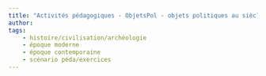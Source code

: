 ```yaml
---
title: "Activités pédagogiques - ObjetsPol - objets politiques au siècle des révolutions"
author: 
tags:
    - histoire/civilisation/archéologie
    - époque moderne
    - époque contemporaine
    - scénario péda/exercices
---
```

